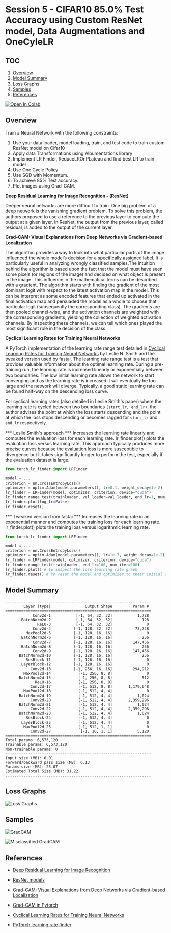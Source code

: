 # Session 5 - CIFAR10 85.0% Test Accuracy using Custom ResNet model, Data Augmentations and OneCyleLR

## TOC

1. [Overview](#overview)
1. [Model Summary](#Model-Summary)
1. [Loss Graphs](#loss-graphs)
1. [Samples](#samples)
1. [References](#references)

[![Open In Colab](https://colab.research.google.com/assets/colab-badge.svg)](https://colab.research.google.com/github/gmshashank/Pytorch_Vision/blob/main/CIFAR10/Session5/CIFAR10_session4.ipynb)


## Overview

Train a Neural Network with the following constraints:

1. Use your data loader, model loading, train, and test code to train custom ResNet model on Cifar10
2. Apply data Transformations using Albumentations library
3. Implement LR Finder, ReduceLROnPLateau and find best LR to train model
4. Use One Cycle Policy
5. Use SGD with Momentum.
6. To achieve 85% Test accuracy.
7. Plot images using Grad-CAM.

**Deep Residual Learning for Image Recognition - (ResNet)**
 
Deeper neural networks are more difficult to train. One big problem of a deep network is the vanishing gradient problem.
To solve this problem, the authors proposed to use a reference to the previous layer to compute the output at a given layer. 
In ResNet, the output from the previous layer, called residual, is added to the output of the current layer.

**Grad-CAM: Visual Explanations from Deep Networks via Gradient-based Localization**

The algorithm provides a way to look into what particular parts of the image influenced the whole model’s decision for a specifically assigned label.
It is particularly useful in analyzing wrongly classified samples.The intuition behind the algorithm is based upon the fact that the model must have seen 
some pixels (or regions of the image) and decided on what object is present in the image. This influence in the mathematical terms can be described with a gradient. 
The algorithm starts with finding the gradient of the most dominant logit with respect to the latest activation map in the model. This can be interpret as some encoded features 
that ended up activated in the final activation map and persuaded the model as a whole to choose that particular logit (subsequently the corresponding class). 
The gradients are then pooled channel-wise, and the activation channels are weighted with the corresponding gradients, yielding the collection of weighted activation channels. 
By inspecting these channels, we can tell which ones played the most significant role in the decision of the class.

**Cyclical Learning Rates for Training Neural Networks**

A PyTorch implementation of the learning rate range test detailed in [Cyclical Learning Rates for 
Training Neural Networks](https://arxiv.org/abs/1506.01186) by Leslie N. Smith and the tweaked version used by [fastai](https://github.com/fastai/fastai).
The learning rate range test is a test that provides valuable information about the optimal learning rate. 
During a pre-training run, the learning rate is increased linearly or exponentially between two boundaries. The low initial learning rate allows 
the network to start converging and as the learning rate is increased it will eventually be too large and the network will diverge.
Typically, a good static learning rate can be found half-way on the descending loss curve.

For cyclical learning rates (also detailed in Leslie Smith's paper) where the learning rate is cycled between two boundaries `(start_lr, end_lr)`,
the author advises the point at which the loss starts descending and the point at which the loss stops descending or becomes ragged for `start_lr` and `end_lr` respectively.

*** Leslie Smith's approach ***
Increases the learning rate linearly and computes the evaluation loss for each learning rate. lr_finder.plot() plots the evaluation loss versus learning rate. 
This approach typically produces more precise curves because the evaluation loss is more susceptible to divergence but it takes significantly longer to perform the test, 
especially if the evaluation dataset is large.

```python
from torch_lr_finder import LRFinder

model = ...
criterion = nn.CrossEntropyLoss()
optimizer = optim.Adam(model.parameters(), lr=0.1, weight_decay=1e-2)
lr_finder = LRFinder(model, optimizer, criterion, device="cuda")
lr_finder.range_test(trainloader, val_loader=val_loader, end_lr=1, num_iter=100, step_mode="linear")
lr_finder.plot(log_lr=False)
lr_finder.reset()
```

*** Tweaked version from fastai ***
Increases the learning rate in an exponential manner and computes the training loss for each learning rate. lr_finder.plot() plots the training loss versus logarithmic learning rate.

```python
from torch_lr_finder import LRFinder

model = ...
criterion = nn.CrossEntropyLoss()
optimizer = optim.Adam(model.parameters(), lr=1e-7, weight_decay=1e-2)
lr_finder = LRFinder(model, optimizer, criterion, device="cuda")
lr_finder.range_test(trainloader, end_lr=100, num_iter=100)
lr_finder.plot() # to inspect the loss-learning rate graph
lr_finder.reset() # to reset the model and optimizer to their initial state
```

## Model Summary

```
----------------------------------------------------------------
        Layer (type)               Output Shape         Param #
================================================================
            Conv2d-1           [-1, 64, 32, 32]           1,728
       BatchNorm2d-2           [-1, 64, 32, 32]             128
              ReLU-3           [-1, 64, 32, 32]               0
            Conv2d-4          [-1, 128, 32, 32]          73,728
         MaxPool2d-5          [-1, 128, 16, 16]               0
       BatchNorm2d-6          [-1, 128, 16, 16]             256
            Conv2d-7          [-1, 128, 16, 16]         147,456
       BatchNorm2d-8          [-1, 128, 16, 16]             256
            Conv2d-9          [-1, 128, 16, 16]         147,456
      BatchNorm2d-10          [-1, 128, 16, 16]             256
         ResBlock-11          [-1, 128, 16, 16]               0
       LayerBlock-12          [-1, 128, 16, 16]               0
           Conv2d-13          [-1, 256, 16, 16]         294,912
        MaxPool2d-14            [-1, 256, 8, 8]               0
      BatchNorm2d-15            [-1, 256, 8, 8]             512
             ReLU-16            [-1, 256, 8, 8]               0
           Conv2d-17            [-1, 512, 8, 8]       1,179,648
        MaxPool2d-18            [-1, 512, 4, 4]               0
      BatchNorm2d-19            [-1, 512, 4, 4]           1,024
           Conv2d-20            [-1, 512, 4, 4]       2,359,296
      BatchNorm2d-21            [-1, 512, 4, 4]           1,024
           Conv2d-22            [-1, 512, 4, 4]       2,359,296
      BatchNorm2d-23            [-1, 512, 4, 4]           1,024
         ResBlock-24            [-1, 512, 4, 4]               0
       LayerBlock-25            [-1, 512, 4, 4]               0
        MaxPool2d-26            [-1, 512, 1, 1]               0
           Conv2d-27             [-1, 10, 1, 1]           5,120
================================================================
Total params: 6,573,120
Trainable params: 6,573,120
Non-trainable params: 0
----------------------------------------------------------------
Input size (MB): 0.01
Forward/backward pass size (MB): 6.13
Params size (MB): 25.07
Estimated Total Size (MB): 31.22
----------------------------------------------------------------
```

## Loss Graphs

![Loss Graphs](https://github.com/gmshashank/Pytorch_Vision/blob/main/CIFAR10/Session5/images/metrics.png)


## Samples

![GradCAM](https://github.com/gmshashank/Pytorch_Vision/blob/main/CIFAR10/Session5/images/GradCAM.png)

![Misclassified GradCAM](https://github.com/gmshashank/Pytorch_Vision/blob/main/CIFAR10/Session5/images/misclassified.png)


## References

- [Deep Residual Learning for Image Recognition](https://arxiv.org/abs/1512.03385)
- [ResNet models](https://github.com/kuangliu/pytorch-cifar)

- [Grad-CAM: Visual Explanations from Deep Networks via Gradient-based Localization](https://arxiv.org/abs/1610.02391)
- [Grad-CAM in Pytorch](https://medium.com/@stepanulyanin/implementing-grad-cam-in-pytorch-ea0937c31e82)

- [Cyclical Learning Rates for Training Neural Networks](https://arxiv.org/abs/1506.01186)
- [PyTorch learning rate finder](https://github.com/davidtvs/pytorch-lr-finder)